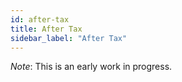 ```yaml
---
id: after-tax 
title: After Tax
sidebar_label: "After Tax"
---
```



*Note*:  This is an early work in progress.
